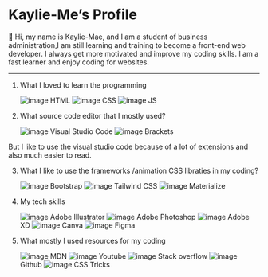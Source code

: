 

# Kaylie-Me’s Profile
 
  👋 Hi, my name is Kaylie-Mae, and I am a student of business administration,I am still learning and training to become a front-end web developer. 
I always get more motivated and improve my coding skills. I am a fast learner and enjoy coding for websites.
<hr>

1)	What I loved to learn the programming

    ![image](https://user-images.githubusercontent.com/87666164/140541212-5c8dbb78-6b9c-4101-90d7-e82e568b3cda.png)  HTML  ![image](https://user-images.githubusercontent.com/87666164/140541316-8bc0b3e5-7d2c-4d4d-aee2-4f1846dc3f32.png)
 CSS      ![image](https://user-images.githubusercontent.com/87666164/140541360-5083e4db-1902-4500-9e01-870b6f907788.png)
      JS


2)	What source code editor that I mostly used?

                                                                                                                                                                               
    ![image](https://user-images.githubusercontent.com/87666164/140541521-4d09f26b-d44d-418b-9166-9a5abdfb70e7.png) 
 Visual Studio Code               ![image](https://user-images.githubusercontent.com/87666164/140541428-94fb78be-d9c9-4944-9ed3-e5d5ea321ed1.png)
     Brackets

But I like to use the visual studio code because of a lot of extensions and also much easier to read.

3)	What I like to use the frameworks /animation CSS libraties in my coding?

       ![image](https://user-images.githubusercontent.com/87666164/140542451-ef68d26f-9c95-4217-8373-00e3f290b550.png)
Bootstrap      ![image](https://user-images.githubusercontent.com/87666164/140542462-7bd9435f-b3df-472d-9504-d73ed906eb7d.png)
Tailwind CSS      ![image](https://user-images.githubusercontent.com/87666164/140542477-a414e8c2-42a6-4362-aefe-dc0321469ac7.png)
 Materialize


4)	My tech skills

       
     ![image](https://user-images.githubusercontent.com/87666164/140543152-4d81c9c0-112e-4a7b-a0fb-80da7f0f8492.png)
           Adobe Illustrator    ![image](https://user-images.githubusercontent.com/87666164/140543229-9ce2eda0-1804-444e-857a-0809db782abf.png)
Adobe Photoshop   ![image](https://user-images.githubusercontent.com/87666164/140543248-0777c179-2d98-42eb-ae02-e82abb845d12.png)
 Adobe XD  ![image](https://user-images.githubusercontent.com/87666164/140543272-e63a3c8b-12a1-4ddf-ae7a-7239ffed797d.png)
 Canva    ![image](https://user-images.githubusercontent.com/87666164/140543291-96207d62-fd1e-4584-a28f-0fa0e866d66d.png)
Figma 


5)	 What mostly I used resources for my coding

     ![image](https://user-images.githubusercontent.com/87666164/140549080-09913f27-4655-45e9-b01f-c84bbccb335c.png)
MDN     ![image](https://user-images.githubusercontent.com/87666164/140549106-a703ca9b-0f0e-4a3e-b256-751c703c3af7.png)
Youtube      ![image](https://user-images.githubusercontent.com/87666164/140549120-3197a816-818a-484d-a213-2e35550341e9.png)
Stack overflow    ![image](https://user-images.githubusercontent.com/87666164/140549131-41e81642-c7f6-4211-8d4c-aa1c506a26c5.png)
Github             ![image](https://user-images.githubusercontent.com/87666164/141045753-ce6b49e7-81d6-4166-9fa0-dd51eb93ce39.png)
CSS Tricks

